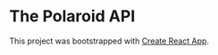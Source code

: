 # The Polaroid API

This project was bootstrapped with [Create React App](https://github.com/facebook/create-react-app).

